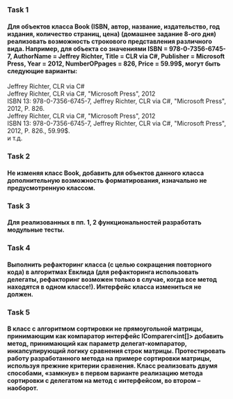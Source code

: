 ### Task 1
#### Для объектов класса Book (ISBN, автор, название, издательство, год издания, количество страниц, цена) (домашнее задание 8-ого дня) реализовать возможность строкового представления различного вида. Например, для объекта со значениями ISBN = 978-0-7356-6745-7, AuthorName  = Jeffrey Richter, Title = CLR via C#, Publisher = Microsoft Press, Year = 2012, NumberOPpages = 826, Price = 59.99$, могут быть следующие варианты:
Jeffrey Richter, CLR via C#<br>
Jeffrey Richter, CLR via C#, "Microsoft Press", 2012<br>
ISBN 13: 978-0-7356-6745-7, Jeffrey Richter, CLR via C#, "Microsoft Press", 2012, P. 826.<br>
Jeffrey Richter, CLR via C#, "Microsoft Press", 2012<br>
ISBN 13: 978-0-7356-6745-7, Jeffrey Richter, CLR via C#, "Microsoft Press", 2012, P. 826., 59.99$.<br>
и т.д. 
### Task 2
#### Не изменяя класс Book, добавить для объектов данного класса дополнительную возможность форматирования, изначально не предусмотренную классом. 
### Task 3
#### Для реализованных в пп. 1, 2 функциональностей разработать модульные тесты.
### Task 4
#### Выполнить рефакторинг класса (с целью сокращения повторного кода) в алгоритмах Евклида (для рефакторинга использовать делегаты, рефакторинг возможен только в случае, когда все метод находятся в одном классе!). Интерфейс класса измениться не должен.
### Task 5
#### В класс с алгоритмом сортировки не прямоугольной матрицы, принимающим как компаратор интерфейс IComparer<int[]> добавить метод, принимающий как параметр делегат-компаратор, инкапсулирующий логику сравнения строк матрицы. Протестировать работу разработанного метода на примере сортировки матрицы, используя прежние критерии сравнения. Класс реализовать двумя способами, «замкнув» в первом варианте реализацию метода сортировки с делегатом на метод с интерфейсом, во втором – наоборот.

